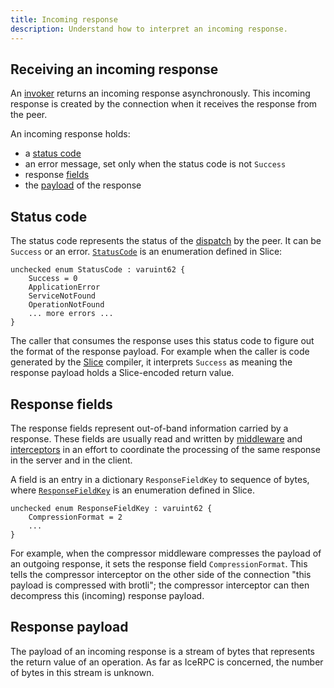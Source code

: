 ```yaml
---
title: Incoming response
description: Understand how to interpret an incoming response.
---
```


## Receiving an incoming response

An [invoker](invocation-pipeline#the-invoker-abstraction) returns an incoming response asynchronously. This incoming
response is created by the connection when it receives the response from the peer.

An incoming response holds:

- a [status code](#status-code)
- an error message, set only when the status code is not `Success`
- response [fields](#response-fields)
- the [payload](#response-payload) of the response

## Status code

The status code represents the status of the [dispatch](../dispatch/dispatch-pipeline#definition) by the peer. It can be
`Success` or an error. [`StatusCode`][status-code] is an enumeration defined in Slice:

```slice
unchecked enum StatusCode : varuint62 {
    Success = 0
    ApplicationError
    ServiceNotFound
    OperationNotFound
    ... more errors ...
}
```

The caller that consumes the response uses this status code to figure out the format of the response payload. For
example when the caller is code generated by the [Slice][slice] compiler, it interprets `Success` as meaning the
response payload holds a Slice-encoded return value.

## Response fields

The response fields represent out-of-band information carried by a response. These fields are usually read and written
by [middleware](../dispatch/middleware) and [interceptors](interceptor) in an effort to coordinate the processing of the
same response in the server and in the client.

A field is an entry in a dictionary `ResponseFieldKey` to sequence of bytes, where
[`ResponseFieldKey`][response-field-key] is an enumeration defined in Slice.

```slice
unchecked enum ResponseFieldKey : varuint62 {
    CompressionFormat = 2
    ...
}
```

For example, when the compressor middleware compresses the payload of an outgoing response, it sets the response field
`CompressionFormat`. This tells the compressor interceptor on the other side of the connection "this payload is
compressed with brotli"; the compressor interceptor can then decompress this (incoming) response payload.

## Response payload

The payload of an incoming response is a stream of bytes that represents the return value of an operation. As far as
IceRPC is concerned, the number of bytes in this stream is unknown.

[response-field-key]: https://github.com/icerpc/icerpc-slice/blob/main/IceRpc/ResponseFieldKey.slice
[slice]: /slice
[status-code]: https://github.com/icerpc/icerpc-slice/blob/main/IceRpc/StatusCode.slice
